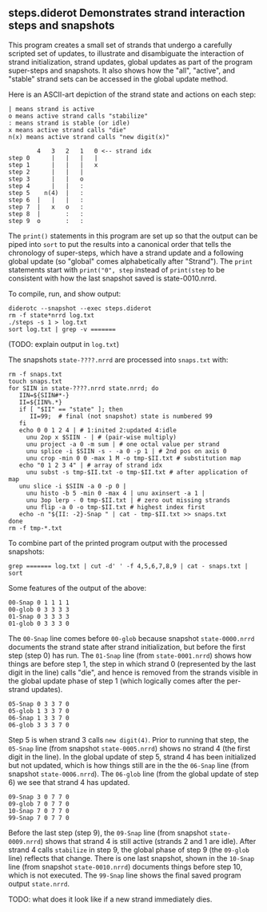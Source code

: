 ## steps.diderot Demonstrates strand interaction steps and snapshots

This program creates a small set of strands that undergo a carefully
scripted set of updates, to illustrate and disambiguate the
interaction of strand initialization, strand updates, global updates
as part of the program super-steps and snapshots.  It also shows
how the "all", "active", and "stable" strand sets can be accessed
in the global update method.

Here is an ASCII-art depiction of the strand state and actions
on each step:

	| means strand is active
	o means active strand calls "stabilize"
	: means strand is stable (or idle)
	x means active strand calls "die"
	n(x) means active strand calls "new digit(x)"
	
	        4   3   2   1   0 <-- strand idx
	step 0      |   |   |   |
	step 1      |   |   |   x
	step 2      |   |   |
	step 3      |   |   o
	step 4      |   |   :
	step 5    n(4)  |   :
	step 6  |   |   |   :
	step 7  |   x   o   :
	step 8  |       :   :
	step 9  o       :   :

The `print()` statements in this program are set up so that the output
can be piped into `sort` to put the results into a canonical order
that tells the chronology of super-steps, which have a strand update
and a following global update (so "global" comes alphabetically after
"Strand").  The `print` statements start with `print("0", step`
instead of `print(step` to be consistent with how the last snapshot
saved is state-0010.nrrd.

To compile, run, and show output:

	diderotc --snapshot --exec steps.diderot
	rm -f state*nrrd log.txt
	./steps -s 1 > log.txt
	sort log.txt | grep -v =======

(TODO: explain output in `log.txt`)

The snapshots `state-????.nrrd` are processed into `snaps.txt` with:

	rm -f snaps.txt
	touch snaps.txt
	for SIIN in state-????.nrrd state.nrrd; do
	   IIN=${SIIN#*-}
	   II=${IIN%.*}
	   if [ "$II" == "state" ]; then
	      II=99;  # final (not snapshot) state is numbered 99
	   fi
	   echo 0 0 1 2 4 | # 1:inited 2:updated 4:idle
	     unu 2op x $SIIN - | # (pair-wise multiply)
	     unu project -a 0 -m sum | # one octal value per strand
	     unu splice -i $SIIN -s - -a 0 -p 1 | # 2nd pos on axis 0
	     unu crop -min 0 0 -max 1 M -o tmp-$II.txt # substitution map
	   echo "0 1 2 3 4" | # array of strand idx
	     unu subst -s tmp-$II.txt -o tmp-$II.txt # after application of map
	   unu slice -i $SIIN -a 0 -p 0 |
	     unu histo -b 5 -min 0 -max 4 | unu axinsert -a 1 |
	     unu 3op lerp - 0 tmp-$II.txt | # zero out missing strands
	     unu flip -a 0 -o tmp-$II.txt # highest index first
	   echo -n "${II: -2}-Snap " | cat - tmp-$II.txt >> snaps.txt
	done
	rm -f tmp-*.txt

To combine part of the printed program output with the processed snapshots:

	grep ======= log.txt | cut -d' ' -f 4,5,6,7,8,9 | cat - snaps.txt | sort

Some features of the output of the above:

	00-Snap 0 1 1 1 1
	00-glob 0 3 3 3 3
	01-Snap 0 3 3 3 3
	01-glob 0 3 3 3 0

The `00-Snap` line comes before `00-glob` because snapshot
`state-0000.nrrd` documents the strand state after strand
initialization, but before the first step (step 0) has run.  The
`01-Snap` line (from `state-0001.nrrd`) shows how things are before
step 1, the step in which strand 0 (represented by the last digit in
the line) calls "die", and hence is removed from the strands visible
in the global update phase of step 1 (which logically comes after the
per-strand updates).

	05-Snap 0 3 3 7 0
	05-glob 1 3 3 7 0
	06-Snap 1 3 3 7 0
	06-glob 3 3 3 7 0

Step 5 is when strand 3 calls `new digit(4)`. Prior to running that
step, the `05-Snap` line (from snapshot `state-0005.nrrd`) shows no
strand 4 (the first digit in the line).  In the global update of step
5, strand 4 has been initialized but not updated, which is how things
still are in the the `06-Snap` line (from snapshot `state-0006.nrrd`).
The `06-glob` line (from the global update of step 6) we see that
strand 4 has updated.

	09-Snap 3 0 7 7 0
	09-glob 7 0 7 7 0
	10-Snap 7 0 7 7 0
	99-Snap 7 0 7 7 0

Before the last step (step 9), the `09-Snap` line (from snapshot
`state-0009.nrrd`) shows that strand 4 is still active (strands 2 and
1 are idle).  After strand 4 calls `stabilize` in step 9, the global
phase of step 9 (the `09-glob` line) reflects that change.  There is
one last snapshot, shown in the `10-Snap` line (from snapshot
`state-0010.nrrd`) documents things before step 10, which is not
executed.  The `99-Snap` line shows the final saved program output
`state.nrrd`.

TODO: what does it look like if a new strand immediately dies.

